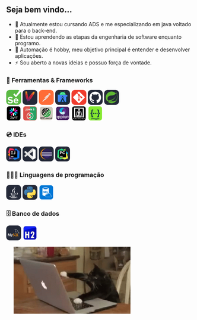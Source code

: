 ## Seja bem vindo...
- 🔭  Atualmente estou cursando ADS e me especializando em java voltado para o back-end.
- 🌱  Estou aprendendo as etapas da engenharia de software enquanto programo.
- 🤖  Automação é hobby, meu objetivo principal é entender e desenvolver aplicações.
- ⚡  Sou aberto a novas ideias e possuo força de vontade.

### 🧰 Ferramentas & Frameworks

<p>
  <img height="40px" src="https://github.com/tandpfun/skill-icons/blob/main/icons/Selenium.svg">
  <img height="40px" src="https://github.com/tandpfun/skill-icons/blob/main/icons/Maven-Dark.svg">
  <img height="40px" src="https://github.com/tandpfun/skill-icons/blob/main/icons/Postman.svg">
  <img height="40px" src="https://github.com/tandpfun/skill-icons/blob/main/icons/AndroidStudio-Dark.svg">
  <img height="40px" src="https://github.com/tandpfun/skill-icons/blob/main/icons/Git.svg">
  <img height="40px" src="https://github.com/tandpfun/skill-icons/blob/main/icons/Github-Dark.svg">
  <img height="40px" src="https://github.com/tandpfun/skill-icons/blob/main/icons/Spring-Dark.svg"> <br>
  <img height="40px" src="https://github.com/edilson-santiago-da-silva/edilson-santiago-da-silva/blob/main/Perfil/logo-ferramentas/jwt..png"> 
  <img height="40px" src="https://github.com/edilson-santiago-da-silva/edilson-santiago-da-silva/blob/main/Perfil/logo-ferramentas/junit..png">
  <img height="40px" src="https://github.com/edilson-santiago-da-silva/edilson-santiago-da-silva/blob/main/Perfil/logo-ferramentas/restassured..png">
  <img height="40px" src="https://github.com/edilson-santiago-da-silva/edilson-santiago-da-silva/blob/main/Perfil/logo-ferramentas/appium..png">
  <img height="40px" src="https://github.com/edilson-santiago-da-silva/edilson-santiago-da-silva/blob/main/Perfil/logo-ferramentas/robot..png">
  <img height="40px" src="https://github.com/edilson-santiago-da-silva/edilson-santiago-da-silva/blob/main/Perfil/logo-ferramentas/swagger..png">
 </p>

  ### 💿 IDEs
 
<p>
    <img height="40px" src="https://github.com/tandpfun/skill-icons/blob/main/icons/Idea-Dark.svg">
    <img height="40px" src="https://github.com/tandpfun/skill-icons/blob/main/icons/VSCode-Dark.svg">
    <img height="40px" src="https://github.com/tandpfun/skill-icons/blob/main/icons/Eclipse-Dark.svg">
    <img height="40px" src="https://github.com/tandpfun/skill-icons/blob/main/icons/PyCharm-Dark.svg">
</p>

### 👩🏽‍💻 Linguagens de programação

<p>
  <img height="40px" src="https://github.com/tandpfun/skill-icons/blob/main/icons/Java-Dark.svg" />
  <img height="40px" src="https://github.com/tandpfun/skill-icons/blob/main/icons/Python-Dark.svg" />
  <img height="40px" src="https://github.com/edilson-santiago-da-silva/edilson-santiago-da-silva/blob/main/Perfil/logo-ferramentas/sql..png" />
</p>

 
 ### 🗄 Banco de dados
 <p>
  <img height="40em" src="https://github.com/tandpfun/skill-icons/blob/main/icons/MySQL-Dark.svg">
  <img height="40px" src="https://github.com/edilson-santiago-da-silva/edilson-santiago-da-silva/blob/main/Perfil/logo-ferramentas/h2..png">
 </p>

   </span>
  <span style="margin-left: 20px;">
    <img alt="caricatura" height="180" src="https://github.com/edilson-santiago-da-silva/edilson-santiago-da-silva/blob/main/Perfil/Perfil/computer-cat.gif">
  </span>
 
